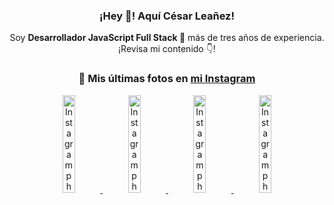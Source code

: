 <div align="center">

<h3>¡Hey 👋! Aquí César Leañez!</h3>

<p>Soy <strong>Desarrollador JavaScript Full Stack 🚀</strong> más de tres años de experiencia.<br />¡Revisa mi contenido 👇!</p>

### 📸 Mis últimas fotos en [mi Instagram](https://instagram.com/cesarsoftware.dev)


<a href='https://instagram.com/p/DIt9Oknp-PZ' target='_blank'>
  <img width='20%' src='https://instagram.fcmn2-1.fna.fbcdn.net/v/t51.2885-15/491444712_17914409433097059_55076089485466172_n.jpg?stp=dst-jpg_e35_tt6&efg=eyJ2ZW5jb2RlX3RhZyI6IkZFRUQuaW1hZ2VfdXJsZ2VuLjU1MngzNDEuc2RyLmY3NTc2MS5kZWZhdWx0X2ltYWdlIn0&_nc_ht=instagram.fcmn2-1.fna.fbcdn.net&_nc_cat=103&_nc_oc=Q6cZ2QEoxGkMxFVv07rLD-lY3KKK-AYb0O4MYOsx6HSB-tk7dYalj4PjjdID1xyTfIZThlU&_nc_ohc=8JcC1AuAH_YQ7kNvwEMEdC6&_nc_gid=r9AiCy8Lk-O5NHw6fFrRgg&edm=ACWDqb8BAAAA&ccb=7-5&ig_cache_key=MzYxNTgxNTM1ODA3ODI0Nzg5Nw%3D%3D.3-ccb7-5&oh=00_AfG3D24llZeBiV8bpHoUvkqOTgUWMTAJ0BDLiK0oC8joSg&oe=6810A36B&_nc_sid=ee9879' alt='Instagram photo' />
</a>
<a href='https://instagram.com/p/DICt8_ruj1K' target='_blank'>
  <img width='20%' src='https://instagram.fcmn2-1.fna.fbcdn.net/v/t51.2885-15/487811720_2261442050918393_7784971145546330846_n.jpg?stp=dst-jpg_e15_tt6&efg=eyJ2ZW5jb2RlX3RhZyI6IkNMSVBTLmltYWdlX3VybGdlbi42NDB4MTE1Ni5zZHIuZjcxODc4LmRlZmF1bHRfY292ZXJfZnJhbWUifQ&_nc_ht=instagram.fcmn2-1.fna.fbcdn.net&_nc_cat=105&_nc_oc=Q6cZ2QEoxGkMxFVv07rLD-lY3KKK-AYb0O4MYOsx6HSB-tk7dYalj4PjjdID1xyTfIZThlU&_nc_ohc=AWS2qp5Yn2gQ7kNvwFNdBmc&_nc_gid=r9AiCy8Lk-O5NHw6fFrRgg&edm=ACWDqb8BAAAA&ccb=7-5&ig_cache_key=MzYwMzY0NDc1NTQ5MDc4MjUzOA%3D%3D.3-ccb7-5&oh=00_AfFkKTKLEbZsYXOSUjuI4QcrsyagVNXTqyV3YC1RtCaHKQ&oe=68109661&_nc_sid=ee9879' alt='Instagram photo' />
</a>
<a href='https://instagram.com/p/DIAOH7MuTdG' target='_blank'>
  <img width='20%' src='https://instagram.fcmn3-2.fna.fbcdn.net/v/t51.2885-15/487701094_964176539225257_203758693226461245_n.jpg?stp=dst-jpg_e15_tt6&efg=eyJ2ZW5jb2RlX3RhZyI6IkNMSVBTLmltYWdlX3VybGdlbi42NDB4MTE1Ni5zZHIuZjcxODc4LmRlZmF1bHRfY292ZXJfZnJhbWUifQ&_nc_ht=instagram.fcmn3-2.fna.fbcdn.net&_nc_cat=101&_nc_oc=Q6cZ2QEoxGkMxFVv07rLD-lY3KKK-AYb0O4MYOsx6HSB-tk7dYalj4PjjdID1xyTfIZThlU&_nc_ohc=pAseSrinY1UQ7kNvwGCv3zx&_nc_gid=r9AiCy8Lk-O5NHw6fFrRgg&edm=ACWDqb8BAAAA&ccb=7-5&ig_cache_key=MzYwMjk0MTgxOTE0ODEyMTkyNg%3D%3D.3-ccb7-5&oh=00_AfEOtfOhOhpHO2F7VVLorq3mfMTz63Sv7foDcNo25hhGPQ&oe=6810A818&_nc_sid=ee9879' alt='Instagram photo' />
</a>
<a href='https://instagram.com/p/DHtKENeumyc' target='_blank'>
  <img width='20%' src='https://instagram.fcmn2-2.fna.fbcdn.net/v/t51.2885-15/486620439_1373071664043671_6215675251976925620_n.jpg?stp=dst-jpg_e15_tt6&efg=eyJ2ZW5jb2RlX3RhZyI6IkNMSVBTLmltYWdlX3VybGdlbi42NDB4MTE0Ni5zZHIuZjcxODc4LmRlZmF1bHRfY292ZXJfZnJhbWUifQ&_nc_ht=instagram.fcmn2-2.fna.fbcdn.net&_nc_cat=111&_nc_oc=Q6cZ2QEoxGkMxFVv07rLD-lY3KKK-AYb0O4MYOsx6HSB-tk7dYalj4PjjdID1xyTfIZThlU&_nc_ohc=5ya8VY_f2xUQ7kNvwHqBclr&_nc_gid=r9AiCy8Lk-O5NHw6fFrRgg&edm=ACWDqb8BAAAA&ccb=7-5&ig_cache_key=MzU5NzU3NTk0NzE1NjA5MDAxMg%3D%3D.3-ccb7-5&oh=00_AfGGdQw0USLnVbgpopWrSZtr_AH68uIC4cFOjnMgaZKgyw&oe=6810BDA4&_nc_sid=ee9879' alt='Instagram photo' />
</a>

</div>
